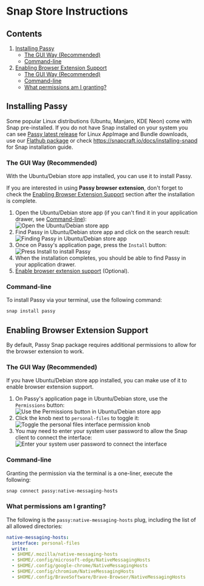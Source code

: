# Snap Store Instructions

## Contents

1. [Installing Passy](#installing-passy)
   - [The GUI Way (Recommended)](#the-gui-way-recommended)
   - [Command-line](#command-line)
3. [Enabling Browser Extension Support](#enabling-browser-extension-support)
   - [The GUI Way (Recommended)](#the-gui-way-recommended-1)
   - [Command-line](#command-line-1)
   - [What permissions am I granting?](#what-permissions-am-i-granting)

## Installing Passy

Some popular Linux distributions (Ubuntu, Manjaro, KDE Neon) come with Snap pre-installed. If you do not have Snap installed on your system you can see [Passy latest release](https://github.com/GlitterWare/Passy/releases/latest) for Linux AppImage and Bundle downloads, use our [Flathub package](https://flathub.org/apps/details/io.github.glitterware.Passy) or check https://snapcraft.io/docs/installing-snapd for Snap installation guide.

### The GUI Way (Recommended)

With the Ubuntu/Debian store app installed, you can use it to install Passy.

If you are interested in using **Passy browser extension**, don't forget to check the [Enabling Browser Extension Support](#enabling-browser-extension-support) section after the installation is complete.

1. Open the Ubuntu/Debian store app (if you can't find it in your application drawer, see [Command-line](#command-line)):  
![Open the Ubuntu/Debian store app](https://github.com/GlitterWare/Passy/assets/101527589/ad9266d4-1800-4ff1-a6ce-e88a99e6ea3d)
2. Find Passy in Ubuntu/Debian store app and click on the search result:  
![Finding Passy in Ubuntu/Debian store app](https://github.com/GlitterWare/Passy/assets/101527589/c1ddb72c-82c6-433b-b62b-463a3b5723e7)
3. Once on Passy's application page, press the `Install` button:  
![Press `Install` to install Passy](https://github.com/GlitterWare/Passy/assets/101527589/fc2dcfde-b64b-4d77-b882-8038adcf49bc)
4. When the installation completes, you should be able to find Passy in your application drawer.
5. [Enable browser extension support](#enabling-browser-extension-support) (Optional).

### Command-line

To install Passy via your terminal, use the following command:
```sh
snap install passy
```

## Enabling Browser Extension Support

By default, Passy Snap package requires additional permissions to allow for the browser extension to work.

### The GUI Way (Recommended)

If you have Ubuntu/Debian store app installed, you can make use of it to enable browser extension support.

1. On Passy's application page in Ubuntu/Debian store, use the `Permissions` button:  
![Use the `Permissions` button in Ubuntu/Debian store app](https://github.com/GlitterWare/Passy/assets/101527589/4a34b7fa-99e2-4341-8ae9-561cce17dbee)
2. Click the knob next to `personal-files` to toggle it:  
![Toggle the personal files interface permission knob](https://github.com/GlitterWare/Passy/assets/101527589/5d1a4501-e4f9-4ee5-8264-d0385b7ecc0d)
3. You may need to enter your system user password to allow the Snap client to connect the interface:  
![Enter your system user password to connect the interface](https://github.com/GlitterWare/Passy/assets/101527589/b4c476e1-8710-4ca9-91e1-2d68f62a9874)

### Command-line

Granting the permission via the terminal is a one-liner, execute the following:
```sh
snap connect passy:native-messaging-hosts
```

### What permissions am I granting?

The following is the `passy:native-messaging-hosts` plug, including the list of all allowed directories:

```yaml
native-messaging-hosts:
  interface: personal-files
  write:
  - $HOME/.mozilla/native-messaging-hosts
  - $HOME/.config/microsoft-edge/NativeMessagingHosts
  - $HOME/.config/google-chrome/NativeMessagingHosts
  - $HOME/.config/chromium/NativeMessagingHosts
  - $HOME/.config/BraveSoftware/Brave-Browser/NativeMessagingHosts
```
